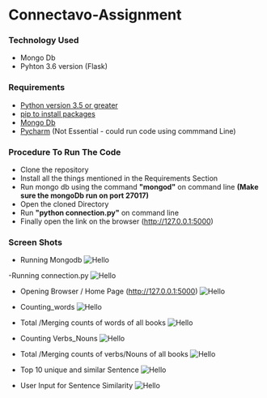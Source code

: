 # Connectavo-Assignment 
### Technology Used
- Mongo Db
- Pyhton 3.6 version (Flask)

### Requirements 
- [Python version 3.5 or greater](https://www.python.org/downloads/)
- [pip to install packages](https://github.com/BurntSushi/nfldb/wiki/Python-&-pip-Windows-installation)
- [Mongo Db](https://docs.mongodb.com/manual/installation/) 
- [Pycharm](https://docs.mongodb.com/manual/installation/) (Not Essential - could run code using commmand Line) 

### Procedure To Run The Code
- Clone the repository
- Install all the things mentioned in the Requirements Section
- Run mongo db using the command  **"mongod"**  on command line **(Make sure the mongoDb run on port 27017)**
- Open the cloned Directory
- Run **"python connection.py"** on command line
- Finally open the link on the browser (http://127.0.0.1:5000)

### Screen Shots
- Running Mongodb
![Hello](https://user-images.githubusercontent.com/24355495/38740076-11d23cca-3f50-11e8-94a1-83ff970fd2d2.PNG)

-Running connection.py
![Hello](https://user-images.githubusercontent.com/24355495/38740076-11d23cca-3f50-11e8-94a1-83ff970fd2d2.PNG)

- Opening Browser / Home Page (http://127.0.0.1:5000)
![Hello](https://user-images.githubusercontent.com/24355495/38739690-0b86eba0-3f4f-11e8-9236-e04bdb340451.PNG)

- Counting_words
![Hello](https://user-images.githubusercontent.com/24355495/38739690-0b86eba0-3f4f-11e8-9236-e04bdb340451.PNG)


- Total /Merging counts of words of all books
![Hello](https://user-images.githubusercontent.com/24355495/38739690-0b86eba0-3f4f-11e8-9236-e04bdb340451.PNG)

- Counting Verbs_Nouns
![Hello](https://user-images.githubusercontent.com/24355495/38739694-0e4db60c-3f4f-11e8-9b3a-1af117587618.PNG)

 - Total /Merging counts of verbs/Nouns of all books
 ![Hello](https://user-images.githubusercontent.com/24355495/38739678-039ac83a-3f4f-11e8-8c7c-0228282e16e1.PNG)
 
 - Top 10 unique and similar Sentence
 ![Hello](https://user-images.githubusercontent.com/24355495/38739701-11bb7644-3f4f-11e8-9c77-bb230f4a00ea.PNG)
 
 - User Input for Sentence Similarity
 ![Hello](https://user-images.githubusercontent.com/24355495/38739705-13143058-3f4f-11e8-9559-ecd1acb471b4.PNG)
 
